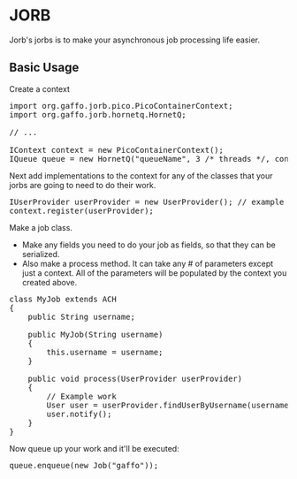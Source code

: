 JORB
================================

Jorb's jorbs is to make your asynchronous job processing life easier.


Basic Usage
-------------------------------

Create a context
<pre>
import org.gaffo.jorb.pico.PicoContainerContext;
import org.gaffo.jorb.hornetq.HornetQ;

// ...

IContext context = new PicoContainerContext();
IQueue queue = new HornetQ("queueName", 3 /* threads */, context);
</pre>

Next add implementations to the context for any of the classes that your jorbs are going to need to do their work.

<pre>
IUserProvider userProvider = new UserProvider(); // example class, use your own
context.register(userProvider);
</pre>

Make a job class. 
- Make any fields you need to do your job as fields, so that they can be serialized. 
- Also make a process method. It can take any # of parameters except just a context. All of the parameters will be
populated by the context you created above.
<pre>
class MyJob extends ACH
{
    public String username;
    
    public MyJob(String username)
    {
        this.username = username;
    }

    public void process(UserProvider userProvider)
    {
        // Example work
        User user = userProvider.findUserByUsername(username);
        user.notify();
    }
}
</pre>

Now queue up your work and it'll be executed:
<pre>
queue.enqueue(new Job("gaffo"));
</pre>
